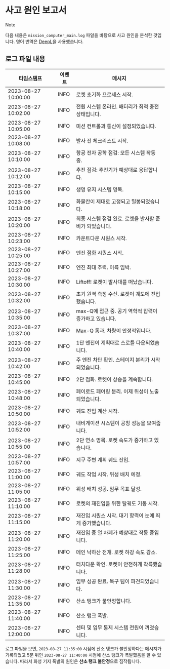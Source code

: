 # 사고 원인 보고서
> [!Note]
> 다음 내용은 `mission_computer_main.log` 파일을 바탕으로 사고 원인을 분석한 것입니다. 영어 번역은 [DeepL](https://www.deepl.com/ko/translator)을 사용했습니다. 

## 로그 파일 내용
| 타임스탬프             | 이벤트 | 메시지                                                |
|------------------------|--------|--------------------------------------------------------|
| 2023-08-27 10:00:00    | INFO   | 로켓 초기화 프로세스 시작.                             |
| 2023-08-27 10:02:00    | INFO   | 전원 시스템 온라인. 배터리가 최적 충전 상태입니다.       |
| 2023-08-27 10:05:00    | INFO   | 미션 컨트롤과 통신이 설정되었습니다.                    |
| 2023-08-27 10:08:00    | INFO   | 발사 전 체크리스트 시작.                               |
| 2023-08-27 10:10:00    | INFO   | 항공 전자 공학 점검: 모든 시스템 작동 중.              |
| 2023-08-27 10:12:00    | INFO   | 추진 점검: 추진기가 예상대로 응답합니다.               |
| 2023-08-27 10:15:00    | INFO   | 생명 유지 시스템 명목.                                |
| 2023-08-27 10:18:00    | INFO   | 화물칸이 제대로 고정되고 밀봉되었습니다.              |
| 2023-08-27 10:20:00    | INFO   | 최종 시스템 점검 완료. 로켓을 발사할 준비가 되었습니다. |
| 2023-08-27 10:23:00    | INFO   | 카운트다운 시퀀스 시작.                               |
| 2023-08-27 10:25:00    | INFO   | 엔진 점화 시퀀스 시작.                                |
| 2023-08-27 10:27:00    | INFO   | 엔진 최대 추력. 이륙 임박.                             |
| 2023-08-27 10:30:00    | INFO   | Liftoff! 로켓이 발사대를 떠났습니다.                  |
| 2023-08-27 10:32:00    | INFO   | 초기 원격 측정 수신. 로켓이 궤도에 진입했습니다.         |
| 2023-08-27 10:35:00    | INFO   | max-Q에 접근 중. 공기 역학적 압력이 증가하고 있습니다.  |
| 2023-08-27 10:37:00    | INFO   | Max-Q 통과. 차량이 안정적입니다.                      |
| 2023-08-27 10:40:00    | INFO   | 1단 엔진이 계획대로 스로틀 다운되었습니다.             |
| 2023-08-27 10:42:00    | INFO   | 주 엔진 차단 확인. 스테이지 분리가 시작되었습니다.      |
| 2023-08-27 10:45:00    | INFO   | 2단 점화. 로켓이 상승을 계속합니다.                   |
| 2023-08-27 10:48:00    | INFO   | 페이로드 페어링 분리. 이제 위성이 노출되었습니다.     |
| 2023-08-27 10:50:00    | INFO   | 궤도 진입 계산 시작.                                 |
| 2023-08-27 10:52:00    | INFO   | 내비게이션 시스템이 공칭 성능을 보여줍니다.           |
| 2023-08-27 10:55:00    | INFO   | 2단 연소 명목. 로켓 속도가 증가하고 있습니다.         |
| 2023-08-27 10:57:00    | INFO   | 지구 주변 계획 궤도 진입.                             |
| 2023-08-27 11:00:00    | INFO   | 궤도 작업 시작. 위성 배치 예정.                      |
| 2023-08-27 11:05:00    | INFO   | 위성 배치 성공. 임무 목표 달성.                     |
| 2023-08-27 11:10:00    | INFO   | 로켓의 재진입을 위한 탈궤도 기동 시작.               |
| 2023-08-27 11:15:00    | INFO   | 재진입 시퀀스 시작. 대기 항력이 눈에 띄게 증가했습니다.|
| 2023-08-27 11:20:00    | INFO   | 재진입 중 열 차폐가 예상대로 작동 중입니다.           |
| 2023-08-27 11:25:00    | INFO   | 메인 낙하산 전개. 로켓 하강 속도 감소.               |
| 2023-08-27 11:28:00    | INFO   | 터치다운 확인. 로켓이 안전하게 착륙했습니다.         |
| 2023-08-27 11:30:00    | INFO   | 임무 성공 완료. 복구 팀이 파견되었습니다.            |
| 2023-08-27 11:35:00    | INFO   | 산소 탱크가 불안정합니다.                             |
| 2023-08-27 11:40:00    | INFO   | 산소 탱크 폭발.                                      |
| 2023-08-27 12:00:00    | INFO   | 센터 및 임무 통제 시스템 전원이 꺼졌습니다.           |

로그 파일을 보면, `2023-08-27 11:35:00` 시점에 산소 탱크가 불안정하다는 메시지가 기록되었고 5분 뒤인 `2023-08-27 11:40:00` 시점에 산소 탱크가 폭발했음을 알 수 있습니다. 따라서 화성 기지 폭발의 원인은 **산소 탱크 불안정**으로 짐작됩니다. 
